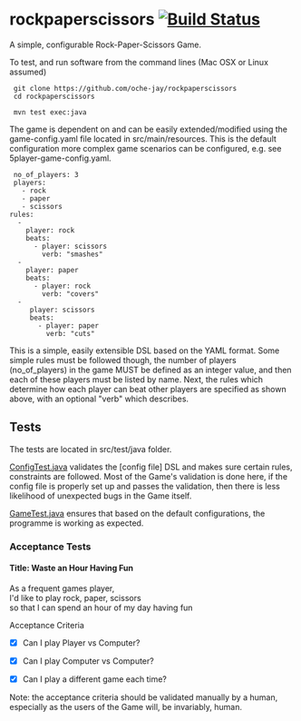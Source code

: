 # rockpaperscissors [![Build Status](https://travis-ci.org/oche-jay/rockpaperscissors.svg?branch=master)](https://travis-ci.org/oche-jay/rockpaperscissors)

A simple, configurable Rock-Paper-Scissors Game.

To test, and run software from the command lines (Mac OSX or Linux assumed)

     git clone https://github.com/oche-jay/rockpaperscissors
     cd rockpaperscissors
     
     mvn test exec:java
     
The game is dependent on and can be easily extended/modified using the 
game-config.yaml file located in src/main/resources. This is the 
default configuration more complex game scenarios can be configured,
e.g. see 5player-game-config.yaml.

     no_of_players: 3
     players:
       - rock
       - paper
       - scissors
    rules:
      -
        player: rock
        beats:
          - player: scissors
            verb: "smashes"
      -
        player: paper
        beats:
          - player: rock
            verb: "covers"
      -
         player: scissors
         beats:
           - player: paper
             verb: "cuts"



This is a simple, easily extensible DSL based on the YAML format.
Some simple rules must be followed though, the number of players 
(no_of_players) in the game MUST be defined
as an integer value, and then each of these players must
be listed by name. Next, the rules which determine how each player can 
beat other
players are specified as shown above, with an optional "verb"
which describes.

## Tests

The tests are located in src/test/java folder.

[ConfigTest.java](/src/test/java/ConfigTest.java) validates the [config file] DSL and makes sure certain rules, constraints are followed.
Most of the Game's validation is done here, if the config file is properly set up
and passes the validation, then there is less likelihood of unexpected bugs in the Game itself.

[GameTest.java](/src/test/java/ConfigTest.java) ensures that based on the default configurations, the programme is working as expected.

### Acceptance Tests

#### Title: Waste an Hour Having Fun              
                                                 
As a frequent games player,                      
I'd like to play rock, paper, scissors          
so that I can spend an hour of my day having fun 
                                                 
Acceptance Criteria                             

  - [x] Can I play Player vs Computer?           

  - [x] Can I play Computer vs Computer?              

  - [x] Can I play a different game each time?      
  
  
Note: the acceptance criteria should be validated manually by a human, especially as 
the users of the Game will, be invariably, human.





